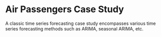 # Air Passengers Case Study
A classic time series forecasting case study encompasses various time series forecasting methods such as ARIMA, seasonal ARIMA, etc.

